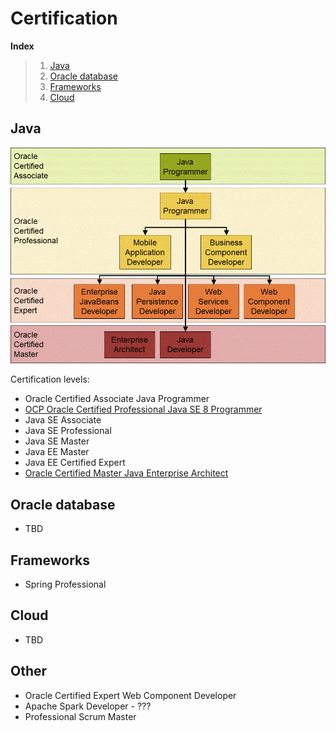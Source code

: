 # Certification

**Index**
> 1. [Java](#java-cert)
> 2. [Oracle database](#oracle-db-cert)
> 2. [Frameworks](#frameworks-cert)
> 2. [Cloud](#cloud-cert)

## Java

<a href="https://javarevisited.blogspot.com/2020/05/10-reasons-to-become-oracle-certified-master.html#axzz7Y5ot4fcx"><img src="img/Java_Certification_from_Oracle.gif" /></a>

Certification levels:
* Oracle Certified Associate Java Programmer
* [OCP Oracle Certified Professional Java SE 8 Programmer](OCP_Oracle_Certified_Professional/README.md)
* Java SE Associate
* Java SE Professional
* Java SE Master
* Java EE Master
* Java EE Certified Expert
* [Oracle Certified Master Java Enterprise Architect](Oracle_Certified_Master_Java_Enterprise_Architect/README.md)

## Oracle database
* TBD

## Frameworks
* Spring Professional

## Cloud
* TBD

## Other
* Oracle Certified Expert Web Component Developer
* Apache Spark Developer - ???
* Professional Scrum Master
